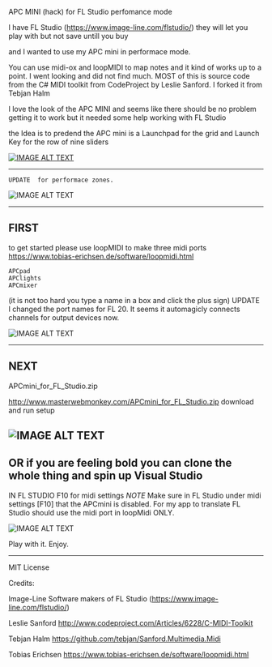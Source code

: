 APC MINI (hack) for FL Studio perfomance mode 

I have FL Studio (https://www.image-line.com/flstudio/) 
they will let you play with but not save untill you buy

and I wanted to use my APC mini in performace mode.

You can use midi-ox and loopMIDI to map notes and it kind of works up to a point.
I went looking and did not find much.  MOST of this is source code from the C# MIDI toolkit from 
CodeProject by Leslie Sanford.  I forked it from Tebjan Halm  


I love the look of the APC MINI and seems like there should be no problem getting it to work 
but it needed some help working with FL Studio

the Idea is to predend the APC mini is a Launchpad for the grid and 
Launch Key for the row of nine sliders

[![IMAGE ALT TEXT](http://img.youtube.com/vi/QSCpdkFN_jU/0.jpg)](https://www.youtube.com/watch?v=QSCpdkFN_jU "Demo Clip")

--------------------------------------------------------------------------------------------------------
    UPDATE  for performace zones.

![IMAGE ALT TEXT](http://masterwebmonkey.com/APCmini-update.jpg)


--------------------------------------------------------------------------------------------------------
FIRST
--------------------------------------------------------------------------------------------------------
 to get started please use loopMIDI to make three midi ports
 https://www.tobias-erichsen.de/software/loopmidi.html

    APCpad
    APClights
    APCmixer

(it is not too hard you type a name in a box and click the plus sign)
UPDATE  I changed the port names for FL 20. 
It seems it automagicly connects channels for output devices now.


![IMAGE ALT TEXT](http://masterwebmonkey.com/loopmidi2.jpg)

--------------------------------------------------------------------------------------------------------
NEXT
--------------------------------------------------------------------------------------------------------
 APCmini_for_FL_Studio.zip

 http://www.masterwebmonkey.com/APCmini_for_FL_Studio.zip
 download and run setup

![IMAGE ALT TEXT](http://masterwebmonkey.com/myprog2.gif)
--------------------------------------------------------------------------------------------------------
 OR if you are feeling bold you can clone the whole thing and spin up Visual Studio
--------------------------------------------------------------------------------------------------------


IN FL STUDIO 
F10 for midi settings 
*NOTE*
Make sure in FL Studio under midi settings [F10] that the APCmini is disabled. 
For my app to translate FL Studio should use the midi port in loopMidi ONLY.

![IMAGE ALT TEXT](http://masterwebmonkey.com/fl_midi.jpg)




Play with it. Enjoy.

---------------------------------------------------------------------------------------------------------
MIT License

Credits:

Image-Line Software makers of FL Studio
(https://www.image-line.com/flstudio/) 

Leslie Sanford
http://www.codeproject.com/Articles/6228/C-MIDI-Toolkit

Tebjan Halm
https://github.com/tebjan/Sanford.Multimedia.Midi

Tobias Erichsen
https://www.tobias-erichsen.de/software/loopmidi.html
